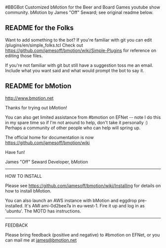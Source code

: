 #BBGBot
Customized bMotion for the Beer and Board Games youtube show community.
bMotion by James "Off" Seward; see original readme below.

README for the Folks
------------------
Want to add something to the bot? If you're familiar with git you can edit /plugins/en/simple_folks.tcl
Check out https://github.com/jamesoff/bmotion/wiki/Simple-Plugins for reference on editing those files.

If you're not familiar with git but still have a suggestion toss me an email. Include what you want said and what would prompt the bot to say it.



README for bMotion
------------------

http://www.bmotion.net

Thanks for trying out bMotion!

You can also get limited assistance from #bmotion on EFNet -- note
I do this in my spare time so if I'm not around to help, don't take
it personally :) Perhaps a community of other people who can help
will spring up.

The official home for documentation is now 
https://github.com/jamesoff/bmotion/wiki

Have fun!

James "Off" Seward
Developer, bMotion

---------------------------------------------------------------------
HOW TO INSTALL

Please see https://github.com/jamesoff/bmotion/wiki/Installing for 
details on how to install bMotion.

You can also launch an AWS instance with bMotion and eggdrop pre-
installed. It's AMI ami-0d2bee7a in eu-west-1. Fire it up and log in
as 'ubuntu'. The MOTD has instructions.

---------------------------------------------------------------------
FEEDBACK

Please bring feedback (positive and negative) to #bmotion on EFNet, or
you can mail me at james@bmotion.net

